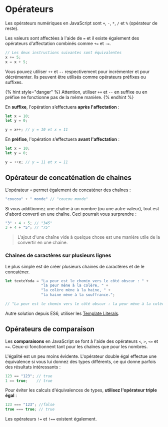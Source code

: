 # Opérateurs

Les opérateurs numériques en JavaScript sont `+`, `-`, `*`, `/` et `%` \(opérateur de reste\).

Les valeurs sont affectées à l'aide de `=` et il existe également des opérateurs d'affectation combinés comme `+=` et `-=`.

```javascript
// Les deux instructions suivantes sont équivalentes
x += 5;
x = x + 5;
```

Vous pouvez utiliser `++` et `--` respectivement pour incrémenter et pour décrémenter. Ils peuvent être utilisés comme opérateurs préfixes ou suffixes.

{% hint style="danger" %}
Attention, utiliser `++` et `--` en suffixe ou en préfixe ne fonctionne pas de la même manière.
{% endhint %}

En **suffixe**, l'opération s’effectuera **après l'affectation** :

```javascript
let x = 10;
let y = 0;

y = x++; // y = 10 et x = 11
```

En **préfixe**, l'opération s’effectuera **avant l'affectation** :

```javascript
let x = 10;
let y = 0;

y = ++x; // y = 11 et x = 11
```

## Opérateur de concaténation de chaines

L'opérateur `+` permet également de concaténer des chaînes :

```javascript
"coucou" + " monde" // "coucou monde"
```

Si vous additionnez une chaîne à un nombre \(ou une autre valeur\), tout est d'abord converti en une chaîne. Ceci pourrait vous surprendre :

```javascript
"3" + 4 + 5; // "345"
3 + 4 + "5"; // "75"
```

> L'ajout d'une chaîne vide à quelque chose est une manière utile de la convertir en une chaîne.

###  Chaines de caractères sur plusieurs lignes

Le plus simple est de créer plusieurs chaines de caractères et de le concaténer.

```javascript
let texteYoda = "La peur est le chemin vers le côté obscur : " +
                "la peur mène à la colère, " +
                "la colère mène à la haine, " +
                "la haine mène à la souffrance.";

// "La peur est le chemin vers le côté obscur : la peur mène à la colère, la colère mène à la haine, la haine mène à la souffrance."
```

Autre solution depuis ES6, utiliser les [Template Literals](../javascript-moderne/template-literals.md).

## Opérateurs de comparaison

Les **comparaisons** en JavaScript se font à l'aide des opérateurs `<`, `>`, `<=` et `>=`. Ceux-ci fonctionnent tant pour les chaînes que pour les nombres.

L'égalité est un peu moins évidente. L'opérateur double égal effectue une équivalence si vous lui donnez des types différents, ce qui donne parfois des résultats intéressants :

```javascript
123 == "123"; // true
1 == true;    // true
```

Pour éviter les calculs d'équivalences de types, **utilisez l'opérateur triple égal** :

```javascript
123 === "123"; //false
true === true; // true
```

Les opérateurs `!=` et `!==` existent également.

